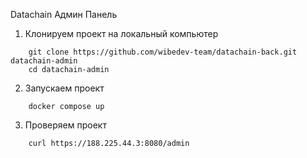 Datachain Админ Панель

1) Клонируем проект на локальный компьютер

```
    git clone https://github.com/wibedev-team/datachain-back.git datachain-admin
    cd datachain-admin
```

2) Запускаем проект

```
    docker compose up
```

3) Проверяем проект

```
    curl https://188.225.44.3:8080/admin
```